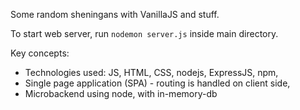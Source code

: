 Some random sheningans with VanillaJS and stuff.

To start web server, run `nodemon server.js` inside main directory.

Key concepts:

- Technologies used: JS, HTML, CSS, nodejs, ExpressJS, npm,
- Single page application (SPA) - routing is handled on client side,
- Microbackend using node, with in-memory-db 